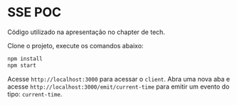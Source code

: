 # SSE POC

Código utilizado na apresentação no chapter de tech.

Clone o projeto, execute os comandos abaixo:

```sh
npm install
npm start
```

Acesse `http://localhost:3000` para acessar o `client`. 
Abra uma nova aba e acesse `http://localhost:3000/emit/current-time` para emitir um evento do tipo: `current-time`.